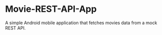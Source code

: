 # Movie-REST-API-App
A simple Android mobile application that fetches movies data from a mock REST API.
